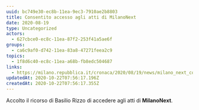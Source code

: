 ```yaml
---
uuid: bc749e30-ec8b-11ea-9ec3-7910ae2b8803
title: Consentito accesso agli atti di MilanoNext
date: 2020-08-19
type: Uncategorized
actors:
  - 627cbce0-ec8c-11ea-87f2-253f41a5ae6f
groups:
  - ca6c9af0-d742-11ea-83a8-47271feea2c9
topics:
  - 1f8d6c40-ec8c-11ea-a68b-fb8edc504687
links:
  - https://milano.repubblica.it/cronaca/2020/08/19/news/milano_next_consiglio_di_stato_basilio_rizzo-265003520
updatedAt: 2020-10-22T07:56:17.196Z
createdAt: 2020-10-22T07:56:17.355Z
---
```

Accolto il ricorso di Basilio Rizzo di accedere agli atti di **MilanoNext**.